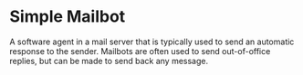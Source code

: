 # Simple Mailbot

A software agent in a mail server that is typically used to send an automatic response to the sender. Mailbots are often used to send out-of-office replies, but can be made to send back any message.
